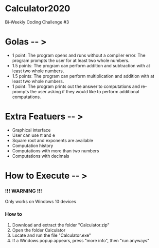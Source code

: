 # Calculator2020
Bi-Weekly Coding Challenge #3

# Golas -- >

* 1 point: The program opens and runs without a compiler error. The program prompts the user for at least two whole numbers. 
* 1.5 points: The program can perform addition and subtraction with at least two whole numbers. 
* 1.5 points: The program can perform multiplication and addition with at least two whole numbers. 
* 1 point: The program prints out the answer to computations and re-prompts the user asking if they would like to perform additional computations. 

# Extra Featuers -- >

* Graphical interface
* User can use π and e
* Square root and exponents are available
* Computation history
* Computations with more than two numbers
* Computations with decimals

# How to Execute -- >

### !!! WARNING !!!
Only works on Windows 10 devices

### How to
1. Download and extract the folder "Calculator.zip"
2. Open the folder Calculator
3. Locate and run the file "Calculator.exe"
4. If a Windows popup appears, press "more info", then "run anyways"
